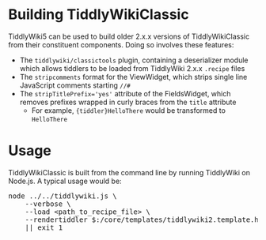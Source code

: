 <h1 class=''>Building <span>TiddlyWikiClassic</span></h1><p><span>TiddlyWiki5</span> can be used to build older 2.x.x versions of <span>TiddlyWikiClassic</span> from their constituent components. Doing so involves these  features:</p><ul><li>The <code>tiddlywiki/classictools</code> plugin, containing a deserializer module which allows tiddlers to be loaded from <span>TiddlyWiki</span> 2.x.x <code>.recipe</code> files</li><li>The <code>stripcomments</code> format for the <span>ViewWidget</span>, which strips single line <span>JavaScript</span> comments starting <code>//#</code></li><li>The <code>stripTitlePrefix='yes'</code> attribute of the <span>FieldsWidget</span>, which removes prefixes wrapped in curly braces from the <code>title</code> attribute<ul><li>For example, <code>{tiddler}HelloThere</code> would be transformed to <code>HelloThere</code></li></ul></li></ul><h1 class=''>Usage</h1><p><span>TiddlyWikiClassic</span> is built from the command line by running <span>TiddlyWiki on Node.js</span>. A typical usage would be:</p><pre>node ../../tiddlywiki.js \
	--verbose \
	--load &lt;path_to_recipe_file&gt; \
	--rendertiddler $:/core/templates/tiddlywiki2.template.html &lt;path_to_write_index_file&gt; text/plain \
	|| exit 1</pre>